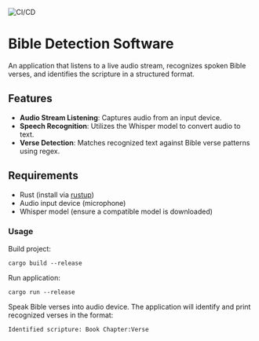 ![CI/CD](https://github.com/chornge/easy_sermon/actions/workflows/build.yml/badge.svg?branch=main)

# Bible Detection Software

An application that listens to a live audio stream, recognizes spoken Bible verses, and identifies the scripture in a structured format.

## Features

- **Audio Stream Listening**: Captures audio from an input device.
- **Speech Recognition**: Utilizes the Whisper model to convert audio to text.
- **Verse Detection**: Matches recognized text against Bible verse patterns using regex.

## Requirements

- Rust (install via [rustup](https://rustup.rs/))
- Audio input device (microphone)
- Whisper model (ensure a compatible model is downloaded)

### Usage

Build project:

```
cargo build --release
```

Run application:

```
cargo run --release
```

Speak Bible verses into audio device. The application will identify and print recognized verses in the format:

```
Identified scripture: Book Chapter:Verse
```
